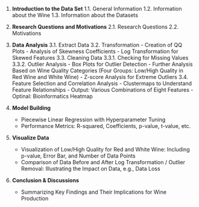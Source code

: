 
1. **Introduction to the Data Set**
   1.1. General Information
   1.2. Information about the Wine
   1.3. Information about the Datasets

2. **Research Questions and Motivations**
   2.1. Research Questions
   2.2. Motivations

3. **Data Analysis**
   3.1. Extract Data
   3.2. Transformation
       - Creation of QQ Plots
       - Analysis of Skewness Coefficients
       - Log Transformation for Skewed Features
   3.3. Cleaning Data
       3.3.1. Checking for Missing Values
       3.3.2. Outlier Analysis
           - Box Plots for Outlier Detection
           - Further Analysis Based on Wine Quality Categories (Four Groups: Low/High Quality in Red Wine and White Wine)
           - Z-score Analysis for Extreme Outliers
   3.4. Feature Selection and Correlation Analysis
       - Clustermaps to Understand Feature Relationships
       - Output: Various Combinations of Eight Features
       - Optinal: Bioinformatics Heatmap

4. **Model Building**
   - Piecewise Linear Regression with Hyperparameter Tuning
   - Performance Metrics: R-squared, Coefficients, p-value, t-value, etc.

5. **Visualize Data**
   - Visualization of Low/High Quality for Red and White Wine: Including p-value, Error Bar, and Number of Data Points
   - Comparison of Data Before and After Log Transformation / Outlier Removal: Illustrating the Impact on Data, e.g., Data Loss

6. **Conclusion & Discussions**
   - Summarizing Key Findings and Their Implications for Wine Production
